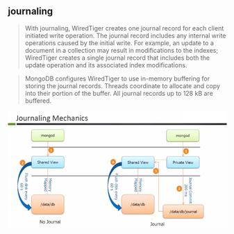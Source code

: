 ## journaling
> With journaling, WiredTiger creates one journal record for each client initiated write operation. The journal record includes any internal write operations caused by the initial write. For example, an update to a document in a collection may result in modifications to the indexes; WiredTiger creates a single journal record that includes both the update operation and its associated index modifications.

> MongoDB configures WiredTiger to use in-memory buffering for storing the journal records. Threads coordinate to allocate and copy into their portion of the buffer. All journal records up to 128 kB are buffered.

![alt text](journaling.png)